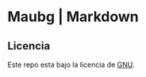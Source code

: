 # Maubg | Markdown


## Licencia

Este repo esta bajo la licencia de [GNU](https://github.com/maubg-debug/visualizadores-de-codigo/blob/main/visualizador_de_markdown/LICENSE).
